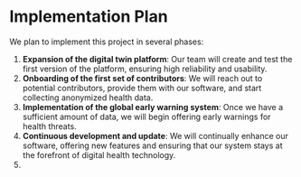 # Implementation Plan

We plan to implement this project in several phases:

1. **Expansion of the digital twin platform**: Our team will create and test the first version of the platform, ensuring
   high reliability and usability.
2. **Onboarding of the first set of contributors**: We will reach out to potential contributors, provide them with our
   software, and start collecting anonymized health data.
3. **Implementation of the global early warning system**: Once we have a sufficient amount of data, we will begin
   offering early warnings for health threats.
4. **Continuous development and update**: We will continually enhance our software, offering new features and ensuring
   that our system stays at the forefront of digital health technology.
5. 